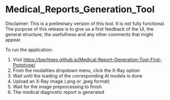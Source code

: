 # Medical_Reports_Generation_Tool

Disclaimer: This is a preliminary version of this tool. It is not fully functional. The purpose of this release is to give us a first feedback of the UI, the general structure, the usefullness and any other comments that might appear. 

To run the application:
1. Visit https://bachtses.github.io/Medical-Report-Generation-Tool-First-Prototype/
2. From the modalities dropdown menu, click the X-Ray option
3. Wait until the loading of the corresponding AI models is done
4. Upload an X-Ray image (.png or .jpeg format)
5. Wait for the image preprocessing to finish
6. The medical diagnostic report is generated

